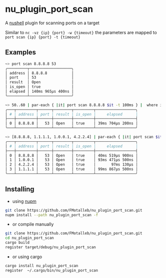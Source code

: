 # nu_plugin_port_scan

A [nushell](https://www.nushell.sh/) plugin for scanning ports on a target

Similar to `nc -vz {ip} {port} -w {timeout}` the parameters are mapped to `port scan {ip} {port} -t {timeout}`

## Examples

```bash
~> port scan 8.8.8.8 53
╭─────────┬───────────────────╮
│ address │ 8.8.8.8           │
│ port    │ 53                │
│ result  │ Open              │
│ is_open │ true              │
│ elapsed │ 140ms 965µs 400ns │
╰─────────┴───────────────────╯
```

```bash
~> 50..60 | par-each { |it| port scan 8.8.8.8 $it -t 100ms } |  where is_open | collect { $in }
╭───┬─────────┬──────┬────────┬─────────┬──────────────────╮
│ # │ address │ port │ result │ is_open │     elapsed      │
├───┼─────────┼──────┼────────┼─────────┼──────────────────┤
│ 0 │ 8.8.8.8 │   53 │ Open   │ true    │ 39ms 704µs 200ns │
╰───┴─────────┴──────┴────────┴─────────┴──────────────────╯
```

```bash
~> [8.8.8.8, 1.1.1.1, 1.0.0.1, 4.2.2.4] | par-each { |it| port scan $it 53 -t 1sec } |  where is_open | collect { $in } | sort-by elapsed
╭───┬─────────┬──────┬────────┬─────────┬──────────────────╮
│ # │ address │ port │ result │ is_open │     elapsed      │
├───┼─────────┼──────┼────────┼─────────┼──────────────────┤
│ 0 │ 8.8.8.8 │   53 │ Open   │ true    │ 40ms 519µs 900ns │
│ 1 │ 1.0.0.1 │   53 │ Open   │ true    │ 93ms 471µs 500ns │
│ 2 │ 4.2.2.4 │   53 │ Open   │ true    │       97ms 130µs │
│ 3 │ 1.1.1.1 │   53 │ Open   │ true    │ 99ms 867µs 500ns │
╰───┴─────────┴──────┴────────┴─────────┴──────────────────╯
```

## Installing

* using [nupm](https://github.com/nushell/nupm)

```bash
git clone https://github.com/FMotalleb/nu_plugin_port_scan.git
nupm install --path nu_plugin_port_scan -f
```

* or compile manually

```bash
git clone https://github.com/FMotalleb/nu_plugin_port_scan.git
cd nu_plugin_port_scan
cargo build
register target/debug/nu_plugin_port_scan
```

* or using cargo

```bash
cargo install nu_plugin_port_scan
register  ~/.cargo/bin/nu_plugin_port_scan
```
